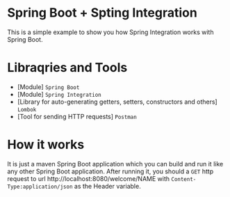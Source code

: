 # Spring Boot + Spting Integration

This is a simple example to show you how Spring Integration works with Spring Boot.

# Libraqries and Tools
* [Module] `Spring Boot`
* [Module] `Spring Integration`
* [Library for auto-generating getters, setters, constructors and others] `Lombok`
* [Tool for sending HTTP requests] `Postman`

# How it works
It is just a maven Spring Boot application which you can build and run it like any other Spring Boot application.
After running it, you should a `GET` http request to url http://localhost:8080/welcome/NAME with 
`Content-Type:application/json` as the Header variable.
